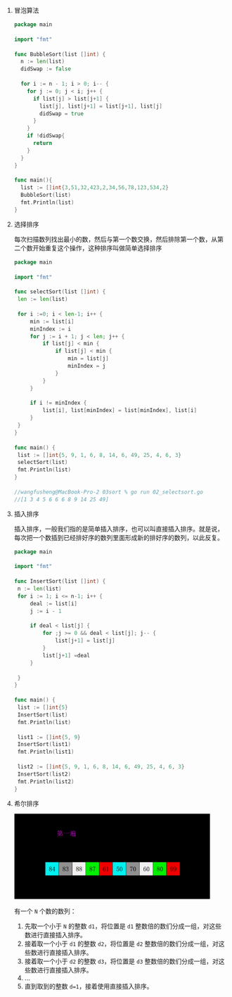 1. 冒泡算法

   ```go
   package main
   
   import "fmt"
   
   func BubbleSort(list []int) {
     n := len(list)
     didSwap := false
     
     for i := n - 1; i > 0; i-- {
       for j := 0; j < i; j++ {
         if list[j] > list[j+1] {
           list[j], list[j+1] = list[j+1], list[j]
           didSwap = true
         }
       }
       if !didSwap{
         return
       }
     }
   }
   
   func main(){
     list := []int{3,51,32,423,2,34,56,78,123,534,2}
     BubbleSort(list)
     fmt.Println(list)
   }
   ```

2. 选择排序

   每次扫描数列找出最小的数，然后与第一个数交换，然后排除第一个数，从第二个数开始重复这个操作，这种排序叫做简单选择排序

   ```go
   package main
   
   import "fmt"
   
   func selectSort(list []int) {
   	len := len(list)
   
   	for i :=0; i < len-1; i++ {
   		min := list[i]
   		minIndex := i
   		for j := i + 1; j < len; j++ {
   			if list[j] < min {
   				if list[j] < min {
   					min = list[j]
   					minIndex = j
   				}
   			}
   		}
   
   		if i != minIndex {
   			list[i], list[minIndex] = list[minIndex], list[i]
   		}
   	}
   }
   
   func main() {
   	list := []int{5, 9, 1, 6, 8, 14, 6, 49, 25, 4, 6, 3}
   	selectSort(list)
   	fmt.Println(list)
   }
   
   //wangfusheng@MacBook-Pro-2 03sort % go run 02_selectsort.go
   //[1 3 4 5 6 6 6 8 9 14 25 49]
   
   ```

3. 插入排序

   插入排序，一般我们指的是简单插入排序，也可以叫直接插入排序。就是说，每次把一个数插到已经排好序的数列里面形成新的排好序的数列，以此反复。

   ```go
   package main
   
   import "fmt"
   
   func InsertSort(list []int) {
   	n := len(list)
   	for i := 1; i <= n-1; i++ {
   		deal := list[i]
   		j := i - 1
   
   		if deal < list[j] {
   			for ;j >= 0 && deal < list[j]; j-- {
   				list[j+1] = list[j]
   			}
   			list[j+1] =deal
   		}
   
   	}
   }
   
   func main() {
   	list := []int{5}
   	InsertSort(list)
   	fmt.Println(list)
   
   	list1 := []int{5, 9}
   	InsertSort(list1)
   	fmt.Println(list1)
   
   	list2 := []int{5, 9, 1, 6, 8, 14, 6, 49, 25, 4, 6, 3}
   	InsertSort(list2)
   	fmt.Println(list2)
   }
   ```

4. 希尔排序

   <img src=".assets/849589-20180331170017421-364506073.gif" alt="img" style="zoom:67%;" /> 

   有一个 `N` 个数的数列：

   1. 先取一个小于 `N` 的整数 `d1`，将位置是 `d1` 整数倍的数们分成一组，对这些数进行直接插入排序。
   2. 接着取一个小于 `d1` 的整数 `d2`，将位置是 `d2` 整数倍的数们分成一组，对这些数进行直接插入排序。
   3. 接着取一个小于 `d2` 的整数 `d3`，将位置是 `d3` 整数倍的数们分成一组，对这些数进行直接插入排序。
   4. ...
   5. 直到取到的整数 `d=1`，接着使用直接插入排序。

   
   
   